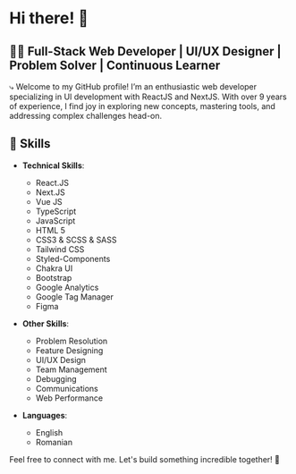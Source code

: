 # Hi there! 👋

## 👨‍💻 Full-Stack Web Developer | UI/UX Designer | Problem Solver | Continuous Learner

⤷ Welcome to my GitHub profile! I’m an enthusiastic web developer specializing in UI development with ReactJS and NextJS. With over 9 years of experience, I find joy in exploring new concepts, mastering tools, and addressing complex challenges head-on.

## 🚀 Skills
- **Technical Skills**:
    - React.JS
    - Next.JS
    - Vue JS
    - TypeScript
    - JavaScript
    - HTML 5
    - CSS3 & SCSS & SASS
    - Tailwind CSS
    - Styled-Components
    - Chakra UI
    - Bootstrap
    - Google Analytics
    - Google Tag Manager
    - Figma
- **Other Skills**:
    - Problem Resolution
    - Feature Designing
    - UI/UX Design
    - Team Management
    - Debugging
    - Communications
    - Web Performance

- **Languages**:
    - English
    - Romanian

Feel free to connect with me. Let's build something incredible together! 🚀

